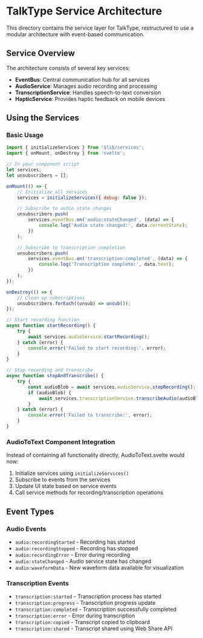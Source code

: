 # TalkType Service Architecture

This directory contains the service layer for TalkType, restructured to use a modular architecture with event-based communication.

## Service Overview

The architecture consists of several key services:

- **EventBus**: Central communication hub for all services
- **AudioService**: Manages audio recording and processing
- **TranscriptionService**: Handles speech-to-text conversion
- **HapticService**: Provides haptic feedback on mobile devices

## Using the Services

### Basic Usage

```javascript
import { initializeServices } from '$lib/services';
import { onMount, onDestroy } from 'svelte';

// In your component script
let services;
let unsubscribers = [];

onMount(() => {
	// Initialize all services
	services = initializeServices({ debug: false });

	// Subscribe to audio state changes
	unsubscribers.push(
		services.eventBus.on('audio:stateChanged', (data) => {
			console.log('Audio state changed:', data.currentState);
		})
	);

	// Subscribe to transcription completion
	unsubscribers.push(
		services.eventBus.on('transcription:completed', (data) => {
			console.log('Transcription complete:', data.text);
		})
	);
});

onDestroy(() => {
	// Clean up subscriptions
	unsubscribers.forEach((unsub) => unsub());
});

// Start recording function
async function startRecording() {
	try {
		await services.audioService.startRecording();
	} catch (error) {
		console.error('Failed to start recording:', error);
	}
}

// Stop recording and transcribe
async function stopAndTranscribe() {
	try {
		const audioBlob = await services.audioService.stopRecording();
		if (audioBlob) {
			await services.transcriptionService.transcribeAudio(audioBlob);
		}
	} catch (error) {
		console.error('Failed to transcribe:', error);
	}
}
```

### AudioToText Component Integration

Instead of containing all functionality directly, AudioToText.svelte would now:

1. Initialize services using `initializeServices()`
2. Subscribe to events from the services
3. Update UI state based on service events
4. Call service methods for recording/transcription operations

## Event Types

### Audio Events

- `audio:recordingStarted` - Recording has started
- `audio:recordingStopped` - Recording has stopped
- `audio:recordingError` - Error during recording
- `audio:stateChanged` - Audio service state has changed
- `audio:waveformData` - New waveform data available for visualization

### Transcription Events

- `transcription:started` - Transcription process has started
- `transcription:progress` - Transcription progress update
- `transcription:completed` - Transcription successfully completed
- `transcription:error` - Error during transcription
- `transcription:copied` - Transcript copied to clipboard
- `transcription:shared` - Transcript shared using Web Share API
